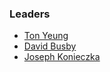 ### Leaders

* [Ton Yeung](mailto:ton.yeung@owasp.org)
* [David Busby](mailto:david.busby@owasp.org)
* [Joseph Konieczka](mailto:joseph.konieczka@owasp.org)

